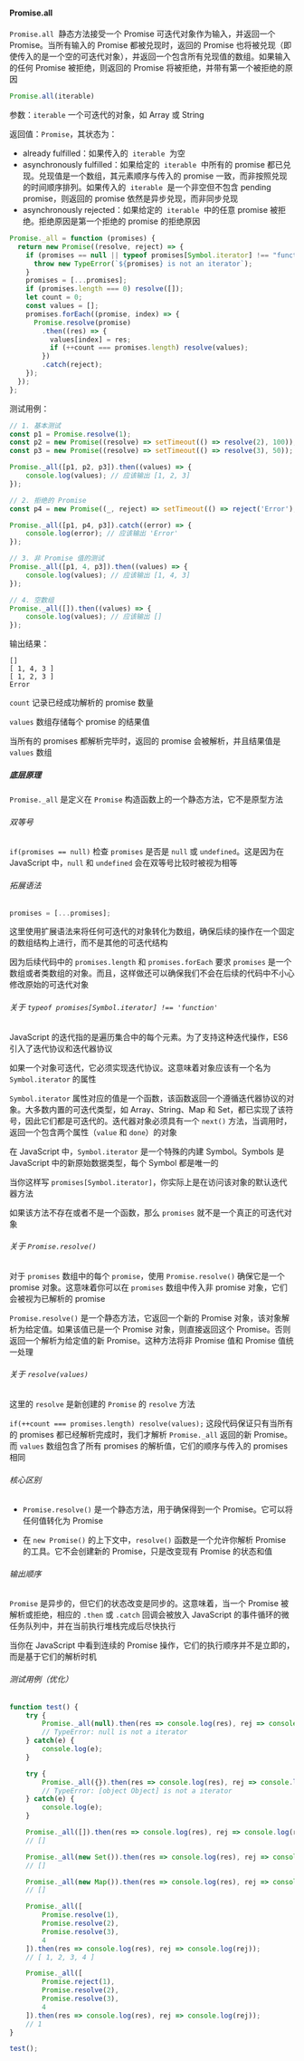 #### Promise.all

`Promise.all`  静态方法接受一个 Promise 可迭代对象作为输入，并返回一个 Promise。当所有输入的 Promise 都被兑现时，返回的 Promise 也将被兑现（即使传入的是一个空的可迭代对象），并返回一个包含所有兑现值的数组。如果输入的任何 Promise 被拒绝，则返回的 Promise 将被拒绝，并带有第一个被拒绝的原因

```JavaScript
Promise.all(iterable)
```

参数：`iterable` 一个可迭代的对象，如 Array 或 String

返回值：`Promise`，其状态为：

- already fulfilled：如果传入的  `iterable`  为空
- asynchronously fulfilled：如果给定的  `iterable`  中所有的 promise 都已兑现。兑现值是一个数组，其元素顺序与传入的 promise 一致，而非按照兑现的时间顺序排列。如果传入的  `iterable`  是一个非空但不包含 pending promise，则返回的 promise 依然是异步兑现，而非同步兑现
- asynchronously rejected：如果给定的  `iterable`  中的任意 promise 被拒绝。拒绝原因是第一个拒绝的 promise 的拒绝原因

```JavaScript
Promise._all = function (promises) {
  return new Promise((resolve, reject) => {
    if (promises == null || typeof promises[Symbol.iterator] !== "function") {
      throw new TypeError(`${promises} is not an iterator`);
    }
    promises = [...promises];
    if (promises.length === 0) resolve([]);
    let count = 0;
    const values = [];
    promises.forEach((promise, index) => {
      Promise.resolve(promise)
        .then((res) => {
          values[index] = res;
          if (++count === promises.length) resolve(values);
        })
        .catch(reject);
    });
  });
};
```

测试用例：

```JavaScript
// 1. 基本测试
const p1 = Promise.resolve(1);
const p2 = new Promise((resolve) => setTimeout(() => resolve(2), 100));
const p3 = new Promise((resolve) => setTimeout(() => resolve(3), 50));

Promise._all([p1, p2, p3]).then((values) => {
    console.log(values); // 应该输出 [1, 2, 3]
});

// 2. 拒绝的 Promise
const p4 = new Promise((_, reject) => setTimeout(() => reject('Error'), 100));

Promise._all([p1, p4, p3]).catch((error) => {
    console.log(error); // 应该输出 'Error'
});

// 3. 非 Promise 值的测试
Promise._all([p1, 4, p3]).then((values) => {
    console.log(values); // 应该输出 [1, 4, 3]
});

// 4. 空数组
Promise._all([]).then((values) => {
    console.log(values); // 应该输出 []
});
```

输出结果：

```
[]
[ 1, 4, 3 ]
[ 1, 2, 3 ]
Error
```

`count` 记录已经成功解析的 promise 数量

`values` 数组存储每个 promise 的结果值

当所有的 promises 都解析完毕时，返回的 promise 会被解析，并且结果值是 `values` 数组

##### 底层原理

`Promise._all` 是定义在 `Promise` 构造函数上的一个静态方法，它不是原型方法

###### 双等号

`if(promises == null)` 检查 `promises` 是否是 `null` 或 `undefined`。这是因为在 JavaScript 中，`null` 和 `undefined` 会在双等号比较时被视为相等

###### 拓展语法

```JavaScript
promises = [...promises];
```

这里使用扩展语法来将任何可迭代的对象转化为数组，确保后续的操作在一个固定的数组结构上进行，而不是其他的可迭代结构

因为后续代码中的 `promises.length` 和 `promises.forEach` 要求 `promises` 是一个数组或者类数组的对象。而且，这样做还可以确保我们不会在后续的代码中不小心修改原始的可迭代对象

###### 关于 `typeof promises[Symbol.iterator] !== 'function'`

JavaScript 的迭代指的是遍历集合中的每个元素。为了支持这种迭代操作，ES6 引入了迭代协议和迭代器协议

如果一个对象可迭代，它必须实现迭代协议。这意味着对象应该有一个名为 `Symbol.iterator` 的属性

`Symbol.iterator` 属性对应的值是一个函数，该函数返回一个遵循迭代器协议的对象。大多数内置的可迭代类型，如 Array、String、Map 和 Set，都已实现了该符号，因此它们都是可迭代的。迭代器对象必须具有一个 `next()` 方法，当调用时，返回一个包含两个属性（`value` 和 `done`）的对象

在 JavaScript 中，`Symbol.iterator` 是一个特殊的内建 Symbol。Symbols 是 JavaScript 中的新原始数据类型，每个 Symbol 都是唯一的

当你这样写 `promises[Symbol.iterator]`，你实际上是在访问该对象的默认迭代器方法

如果该方法不存在或者不是一个函数，那么 `promises` 就不是一个真正的可迭代对象

###### 关于 `Promise.resolve()`

对于 `promises` 数组中的每个 `promise`，使用 `Promise.resolve()` 确保它是一个 promise 对象。这意味着你可以在 `promises` 数组中传入非 promise 对象，它们会被视为已解析的 promise

`Promise.resolve()` 是一个静态方法，它返回一个新的 Promise 对象，该对象解析为给定值。如果该值已是一个 Promise 对象，则直接返回这个 Promise。否则返回一个解析为给定值的新 Promise。这种方法将非 Promise 值和 Promise 值统一处理

###### 关于 `resolve(values)`

这里的 `resolve` 是新创建的 `Promise` 的 `resolve` 方法

`if(++count === promises.length) resolve(values);` 这段代码保证只有当所有的 promises 都已经解析完成时，我们才解析 `Promise._all` 返回的新 Promise。而 `values` 数组包含了所有 promises 的解析值，它们的顺序与传入的 promises 相同

###### 核心区别

- `Promise.resolve()` 是一个静态方法，用于确保得到一个 Promise。它可以将任何值转化为 Promise

- 在 `new Promise()` 的上下文中，`resolve()` 函数是一个允许你解析 Promise 的工具。它不会创建新的 Promise，只是改变现有 Promise 的状态和值

###### 输出顺序

`Promise` 是异步的，但它们的状态改变是同步的。这意味着，当一个 Promise 被解析或拒绝，相应的 `.then` 或 `.catch` 回调会被放入 JavaScript 的事件循环的微任务队列中，并在当前执行堆栈完成后尽快执行

当你在 JavaScript 中看到连续的 Promise 操作，它们的执行顺序并不是立即的，而是基于它们的解析时机

###### 测试用例（优化）

```JavaScript
function test() {
    try {
        Promise._all(null).then(res => console.log(res), rej => console.log(rej));
        // TypeError: null is not a iterator
    } catch(e) {
        console.log(e);
    }

    try {
        Promise._all({}).then(res => console.log(res), rej => console.log(rej));
        // TypeError: [object Object] is not a iterator
    } catch(e) {
        console.log(e);
    }

    Promise._all([]).then(res => console.log(res), rej => console.log(rej));
    // []

    Promise._all(new Set()).then(res => console.log(res), rej => console.log(rej));
    // []

    Promise._all(new Map()).then(res => console.log(res), rej => console.log(rej));
    // []

    Promise._all([
        Promise.resolve(1),
        Promise.resolve(2),
        Promise.resolve(3),
        4
    ]).then(res => console.log(res), rej => console.log(rej));
    // [ 1, 2, 3, 4 ]

    Promise._all([
        Promise.reject(1),
        Promise.resolve(2),
        Promise.resolve(3),
        4
    ]).then(res => console.log(res), rej => console.log(rej));
    // 1
}

test();
```

